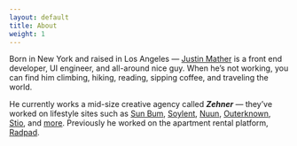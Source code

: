 ```yaml
---
layout: default
title: About
weight: 1
---
```


Born in New York and raised in Los Angeles —  [Justin Mather](https://justinmather.me/) is a front end developer, UI engineer, and all-around nice guy. When he’s not working, you can find him climbing, hiking, reading, sipping coffee, and traveling the world.

He currently works a mid-size creative agency called ***Zehner*** — they’ve worked on lifestyle sites such as [Sun Bum](https://www.trustthebum.com/), [Soylent](https://soylent.com/), [Nuun](https://nuunlife.com/), [Outerknown](https://www.outerknown.com/), [Stio](https://www.stio.com/), and [more](https://www.zehnergroup.com/work). Previously he worked on the apartment rental platform, [Radpad](https://www.onradpad.com/).

<!-- *tufte-css-jekyll* is a theme based on [*tufte-css*](https://github.com/edwardtufte/tufte-css), which in turn implements the design ideas of Edward Tufte in CSS.

Note that this is a full-width layout. This was accomplished by including ```layout: full-width``` in the YAML front matter for this page, i.e., no sidenotes or marginnotes!

If you want to know what Tufte style comprises, have a look at the [Tufte CSS](./page/) page. -->